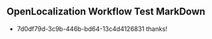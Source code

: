 ## OpenLocalization Workflow Test MarkDown
* 7d0df79d-3c9b-446b-bd64-13c4d4126831 thanks!

<!--HONumber=Aug16_HO5-->


